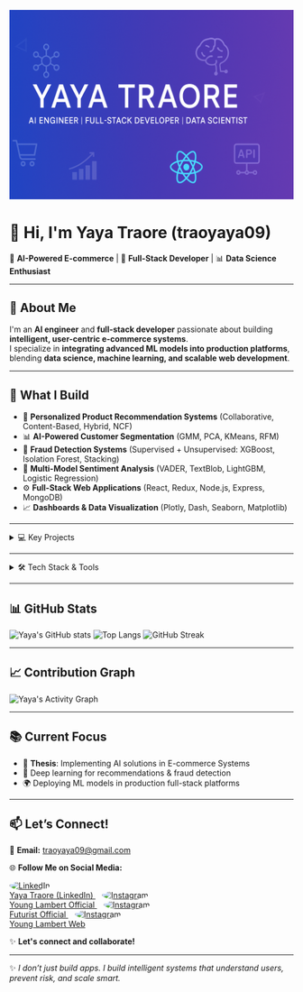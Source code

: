 <p align="center">
  <img src="https://github.com/traoyaya09/Readme.md/blob/main/yaya.png?raw=true" alt="Yaya Traore Banner" width="900"/>
</p>

# 👋 Hi, I'm Yaya Traore (traoyaya09)

🎯 **AI-Powered E-commerce** | 🎨 **Full-Stack Developer** | 📊 **Data Science Enthusiast**

---

## 🚀 About Me  
I'm an **AI engineer** and **full-stack developer** passionate about building **intelligent, user-centric e-commerce systems**.  
I specialize in **integrating advanced ML models into production platforms**, blending **data science, machine learning, and scalable web development**.

---

## 🧠 What I Build
- 🛒 **Personalized Product Recommendation Systems** (Collaborative, Content-Based, Hybrid, NCF)
- 📊 **AI-Powered Customer Segmentation** (GMM, PCA, KMeans, RFM)
- 🔐 **Fraud Detection Systems** (Supervised + Unsupervised: XGBoost, Isolation Forest, Stacking)
- 💬 **Multi-Model Sentiment Analysis** (VADER, TextBlob, LightGBM, Logistic Regression)
- ⚙️ **Full-Stack Web Applications** (React, Redux, Node.js, Express, MongoDB)
- 📈 **Dashboards & Data Visualization** (Plotly, Dash, Seaborn, Matplotlib)

---

<details>
<summary>💻 Key Projects</summary>

### 🛒 [FUTURIST E-Commerce Platform](#)
AI-powered platform with **recommendations, fraud detection, and analytics**.
- **Frontend**: React, Redux, Tailwind
- **Backend**: Node.js, Express, MongoDB
- **AI/ML**: Scikit-learn, LightGBM, XGBoost, TensorFlow/Keras
- **Features**: Smart search, product tagging, clustering, satisfaction prediction

### 🧠 [Personalized Recommender System](#)
Advanced hybrid recommender with:
- Collaborative Filtering
- TF-IDF + Content-Based Filtering
- Neural Collaborative Filtering (NCF)
- Supervised Satisfaction Classifier

### 🔍 [Fraud Detection System](#)
- **Supervised**: Logistic Regression, Random Forest, XGBoost, StackingClassifier
- **Unsupervised**: Isolation Forest
- **Resampling**: SMOTE, ADASYN
- **Optimization**: Random Search + Bayesian Optimization
- **Evaluation**: ROC-AUC, Precision-Recall, Plotly Visuals

</details>

---

<details>
<summary>🛠️ Tech Stack & Tools</summary>

### 🚀 Languages & Frameworks
![Python](https://img.shields.io/badge/Python-3776AB?style=for-the-badge&logo=python&logoColor=white)
![JavaScript](https://img.shields.io/badge/JavaScript-F7DF1E?style=for-the-badge&logo=javascript&logoColor=black)
![Node.js](https://img.shields.io/badge/Node.js-43853D?style=for-the-badge&logo=node.js&logoColor=white)
![React](https://img.shields.io/badge/React-20232A?style=for-the-badge&logo=react&logoColor=61DAFB)
![Redux](https://img.shields.io/badge/Redux-593D88?style=for-the-badge&logo=redux&logoColor=white)
![Express](https://img.shields.io/badge/Express.js-000000?style=for-the-badge&logo=express&logoColor=white)
![MongoDB](https://img.shields.io/badge/MongoDB-4EA94B?style=for-the-badge&logo=mongodb&logoColor=white)
![Docker](https://img.shields.io/badge/Docker-2496ED?style=for-the-badge&logo=docker&logoColor=white)
![GitHub Actions](https://img.shields.io/badge/GitHub_Actions-2088FF?style=for-the-badge&logo=github-actions&logoColor=white)
![CI/CD](https://img.shields.io/badge/CI/CD-6e5494?style=for-the-badge)

### 📊 Data Science & ML
![Scikit-learn](https://img.shields.io/badge/Scikit--learn-F7931E?style=for-the-badge&logo=scikit-learn&logoColor=white)
![TensorFlow](https://img.shields.io/badge/TensorFlow-FF6F00?style=for-the-badge&logo=TensorFlow&logoColor=white)
![Keras](https://img.shields.io/badge/Keras-D00000?style=for-the-badge&logo=keras&logoColor=white)
![PyTorch](https://img.shields.io/badge/PyTorch-EE4C2C?style=for-the-badge&logo=PyTorch&logoColor=white)
![Pandas](https://img.shields.io/badge/Pandas-150458?style=for-the-badge&logo=pandas&logoColor=white)
![Plotly](https://img.shields.io/badge/Plotly-3F4F75?style=for-the-badge&logo=plotly&logoColor=white)
![NLTK](https://img.shields.io/badge/NLTK-9B59B6?style=for-the-badge&logo=nltk&logoColor=white)
![SpaCy](https://img.shields.io/badge/SpaCy-FF6600?style=for-the-badge&logo=spacy&logoColor=white)

### 🛠️ Other Tools
![Git](https://img.shields.io/badge/Git-F05032?style=for-the-badge&logo=git&logoColor=white)
![Vite](https://img.shields.io/badge/Vite-646CFF?style=for-the-badge&logo=vite&logoColor=white)
![Jupyter](https://img.shields.io/badge/Jupyter-F37626.svg?style=for-the-badge&logo=Jupyter&logoColor=white)

</details>

---

## 📊 GitHub Stats  

![Yaya's GitHub stats](https://github-readme-stats.vercel.app/api?username=traoyaya09&show_icons=true&theme=radical)
![Top Langs](https://github-readme-stats.vercel.app/api/top-langs/?username=traoyaya09&layout=compact&theme=radical)
![GitHub Streak](https://github-readme-streak-stats.herokuapp.com/?user=traoyaya09&theme=radical)

---

## 📈 Contribution Graph  

![Yaya's Activity Graph](https://github-readme-activity-graph.vercel.app/graph?username=traoyaya09&theme=radical)

---

## 📚 Current Focus  
- 📖 **Thesis**: Implementing AI solutions in E-commerce Systems
- 🤖 Deep learning for recommendations & fraud detection
- 🌍 Deploying ML models in production full-stack platforms

---

## 📫 Let’s Connect!  

📩 **Email:** [traoyaya09@gmail.com](mailto:traoyaya09@gmail.com)  


🌐 **Follow Me on Social Media:**  

<p align="left">
  <a href="https://www.linkedin.com/in/traore-yaya-417900314?utm_source=share&utm_campaign=share_via&utm_content=profile&utm_medium=android_app&fbclid=PAQ0xDSwLjU-VleHRuA2FlbQIxMQABp7tqWZdLD9TbnJQNHBwcCvKn00UWNtIzEfz_-KshC1CyA_Zq4Fl4kGrASOiM_aem_26vEJk8hDR231rWbadaaMg" target="_blank">
    <img src="https://media.licdn.com/dms/image/D4D03AQFQ9y1I2I9G_g/profile-displayphoto-shrink_100_100/0/1681234567890?e=1690416000&v=beta&t=XYZ" width="50" height="50" style="border-radius:50%" alt="LinkedIn"/>
    <br>Yaya Traore (LinkedIn)
  </a>
  &nbsp;&nbsp;
  <a href="https://www.instagram.com/young_lambert_official?igsh=eXY4ZzY4dWp3dmF2" target="_blank">
    <img src="https://instagram.fxyz1-1.fna.fbcdn.net/v/t51.2885-19/123456789_123456789_123456789_123456789_n.jpg?tp=1&_nc_ht=instagram.fxyz1-1.fna.fbcdn.net&_nc_cat=111&_nc_ohc=ABC123XYZ&edm=ABCD1234&ccb=1-7&oh=12345&oe=67890" width="50" height="50" style="border-radius:50%" alt="Instagram"/>
    <br>Young Lambert Official
  </a>
  &nbsp;&nbsp;
  <a href="https://www.instagram.com/futurist_official?igsh=MTczM3M4ZXQ4cXlpdA==" target="_blank">
    <img src="https://instagram.fxyz1-1.fna.fbcdn.net/v/t51.2885-19/987654321_987654321_987654321_987654321_n.jpg?tp=1&_nc_ht=instagram.fxyz1-1.fna.fbcdn.net&_nc_cat=111&_nc_ohc=XYZ123ABC&edm=ABCD1234&ccb=1-7&oh=54321&oe=67890" width="50" height="50" style="border-radius:50%" alt="Instagram"/>
    <br>Futurist Official
  </a>
  &nbsp;&nbsp;
  <a href="https://www.instagram.com/young_lambert_web?igsh=MTd0YjFzanBxcTR4YQ==" target="_blank">
    <img src="https://instagram.fxyz1-1.fna.fbcdn.net/v/t51.2885-19/112233445_112233445_112233445_112233445_n.jpg?tp=1&_nc_ht=instagram.fxyz1-1.fna.fbcdn.net&_nc_cat=111&_nc_ohc=LMN123OPQ&edm=ABCD1234&ccb=1-7&oh=67890&oe=12345" width="50" height="50" style="border-radius:50%" alt="Instagram"/>
    <br>Young Lambert Web
  </a>
</p>

✨ **Let's connect and collaborate!**


---

✨ *I don’t just build apps. I build intelligent systems that understand users, prevent risk, and scale smart.*
